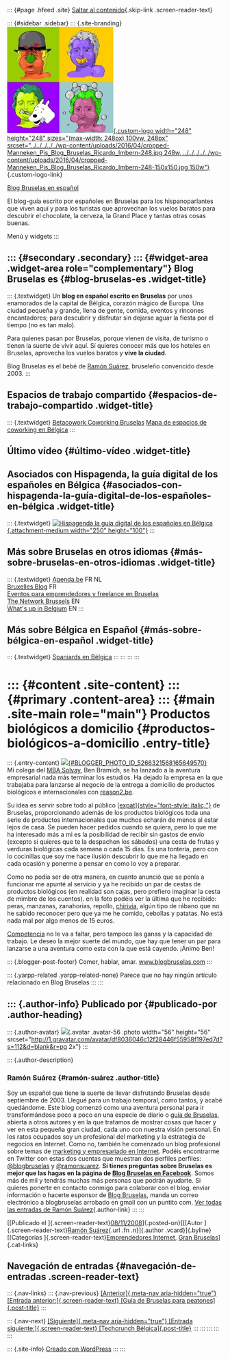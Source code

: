 ::: {#page .hfeed .site}
[Saltar al
contenido](../../../../../index.html?p=171#content){.skip-link
.screen-reader-text}

::: {#sidebar .sidebar}
::: {.site-branding}
[![](../../../../../wp-content/uploads/2016/04/cropped-Manneken_Pis_Blog_Bruselas_Ricardo_Imbern-248.jpg){.custom-logo
width="248" height="248" sizes="(max-width: 248px) 100vw, 248px"
srcset="../../../../../wp-content/uploads/2016/04/cropped-Manneken_Pis_Blog_Bruselas_Ricardo_Imbern-248.jpg 248w, ../../../../../wp-content/uploads/2016/04/cropped-Manneken_Pis_Blog_Bruselas_Ricardo_Imbern-248-150x150.jpg 150w"}](../../../../../index.html){.custom-logo-link}

[Blog Bruselas en español](../../../../../index.html)

El blog-guía escrito por españoles en Bruselas para los hispanoparlantes
que viven aquí y para los turistas que aprovechan los vuelos baratos
para descubrir el chocolate, la cerveza, la Grand Place y tantas otras
cosas buenas.

Menú y widgets
:::

::: {#secondary .secondary}
::: {#widget-area .widget-area role="complementary"}
Blog Bruselas es {#blog-bruselas-es .widget-title}
----------------

::: {.textwidget}
Un **blog en español escrito en Bruselas** por unos enamorados de la
capital de Bélgica, corazón mágico de Europa. Una ciudad pequeña y
grande, llena de gente, comida, eventos y rincones encantadores; para
descubrir y disfrutar sin dejarse aguar la fiesta por el tiempo (no es
tan malo).

Para quienes pasan por Bruselas, porque vienen de visita, de turismo o
tienen la suerte de vivir aquí. Sí quieres conocer más que los hoteles
en Bruselas, aprovecha los vuelos baratos y **vive la ciudad**.

Blog Bruselas es el bebé de [Ramón Suárez](http://www.ramonsuarez.com),
bruseleño convencido desde 2003.
:::

Espacios de trabajo compartido {#espacios-de-trabajo-compartido .widget-title}
------------------------------

::: {.textwidget}
[Betacowork Coworking Bruselas](http://www.betacowork.com) [Mapa de
espacios de coworking en Bélgica](http://coworkingbelgium.com)
:::

Último vídeo {#último-vídeo .widget-title}
------------

Asociados con Hispagenda, la guía digital de los españoles en Bélgica {#asociados-con-hispagenda-la-guía-digital-de-los-españoles-en-bélgica .widget-title}
---------------------------------------------------------------------

::: {.textwidget}
[![Hispagenda,la guía digital de los españoles en
Bélgica](../../../../../wp-content/uploads/2010/04/Hispagenda-250px.gif "Hispagenda, la guía digital de los españoles en Bélgica"){.attachment-medium
width="250" height="100"}](http://www.hispagenda.com)
:::

Más sobre Bruselas en otros idiomas {#más-sobre-bruselas-en-otros-idiomas .widget-title}
-----------------------------------

::: {.textwidget}
[Agenda.be](http://www.agenda.be) FR NL\
[Bruxelles Blog](http://www.bxlblog.be/) FR\
[Eventos para emprendedores y freelance en
Bruselas](http://www.betacowork.com/events/)\
[The Network
Brussels](http://groups.yahoo.com/group/TheNetworkBrussels/) EN\
[What\'s up in Belgium](http://www.whatsupin.be/) EN
:::

Más sobre Bélgica en Español {#más-sobre-bélgica-en-español .widget-title}
----------------------------

::: {.textwidget}
[Spaniards en Bélgica](http://www.spaniards.es/paises/belgica)
:::
:::
:::
:::

::: {#content .site-content}
::: {#primary .content-area}
::: {#main .site-main role="main"}
Productos biológicos a domicilio {#productos-biológicos-a-domicilio .entry-title}
================================

::: {.entry-content}
[![](http://1.bp.blogspot.com/_m9ESRqvSnjc/SRW7kGd93KI/AAAAAAAABzY/PXPxuFKdz8M/s320/reason2bebox.jpg){#BLOGGER_PHOTO_ID_5266321568165649570}](http://1.bp.blogspot.com/_m9ESRqvSnjc/SRW7kGd93KI/AAAAAAAABzY/PXPxuFKdz8M/s1600-h/reason2bebox.jpg)\
Mi colega del [MBA Solvay](http://www.solvay.edu/mba), Ben Bramich, se
ha lanzado a la aventura empresarial nada más terminar los estudios. Ha
dejado la empresa en la que trabajaba para lanzarse al negocio de la
entrega a domicilio de productos biológicos e internacionales con
[reason2.be](http://www.reason2.be/).

Su idea es servir sobre todo al público
[[expat]{style="font-style: italic;"}](http://www.google.be/search?q=define%3Aexpat&ie=utf-8&oe=utf-8&aq=t&rls=org.mozilla:en-US:unofficial&client=firefox-a)
de Bruselas, proporcionando además de los productos biológicos toda una
serie de productos internacionales que muchos echarán de menos al estar
lejos de casa. Se pueden hacer pedidos cuando se quiera, pero lo que me
ha interesado más a mi es la posibilidad de recibir sin gastos de envío
(excepto si quieres que te la despachen los sábados) una cesta de frutas
y verduras biológicas cada semana o cada 15 días. Es una tontería, pero
con lo cocinillas que soy me hace ilusión descubrir lo que me ha llegado
en cada ocasión y ponerme a pensar en como lo voy a preparar.

Como no podía ser de otra manera, en cuanto anunció que se ponía a
funcionar me apunté al servicio y ya he recibido un par de cestas de
productos biológicos (en realidad son cajas, pero prefiero imaginar la
cesta de mimbre de los cuentos). en la foto podéis ver la última que he
recibido: peras, manzanas, zanahorias, repollo,
[chirivía](http://es.wikipedia.org/wiki/Chiriv%C3%ADa), algún tipo de
rábano que no he sabido reconocer pero que ya me he comido, cebollas y
patatas. No está nada mal por algo menos de 15 euros.

[Competencia](http://www.google.be/search?q=livraison+produits+bio+bruxelles&ie=utf-8&oe=utf-8&aq=t&rls=org.mozilla:en-US:unofficial&client=firefox-a)
no le va a faltar, pero tampoco las ganas y la capacidad de trabajo. Le
deseo la mejor suerte del mundo, que hay que tener un par para lanzarse
a una aventura como esta con la que está cayendo. ¡Ánimo Ben!

::: {.blogger-post-footer}
Comer, hablar, amar. www.blogbruselas.com
:::

::: {.yarpp-related .yarpp-related-none}
Parece que no hay ningún artículo relacionado en Blog Bruselas
:::
:::

::: {.author-info}
Publicado por {#publicado-por .author-heading}
-------------

::: {.author-avatar}
![](http://1.gravatar.com/avatar/df8036046c12f28446f55958f197ed7d?s=56&d=blank&r=pg){.avatar
.avatar-56 .photo width="56" height="56"
srcset="http://1.gravatar.com/avatar/df8036046c12f28446f55958f197ed7d?s=112&d=blank&r=pg 2x"}
:::

::: {.author-description}
### Ramón Suárez {#ramón-suárez .author-title}

Soy un español que tiene la suerte de llevar disfrutando Bruselas desde
septiembre de 2003. Llegué para un trabajo temporal, como tantos, y
acabé quedándome. Este blog comenzó como una aventura personal para ir
transformándose poco a poco en una especie de diario o [guía de
Bruselas](../../../../../index.html), abierta a otros autores y en la
que tratamos de mostrar cosas que hacer y ver en esta pequeña gran
ciudad, cada uno con nuestra visión personal. En los ratos ocupados soy
un profesional del marketing y la estrategia de negocios en Internet.
Como no, también he comenzado un blog profesional sobre temas de
[marketing y empresariado en Internet](http://ramonsuarez.com). Podéis
encontrarme en Twitter con estas dos cuentas que muestran dos perfiles
perfiles: [\@blogbruselas](http://twitter.com/blogbruselas) y
[\@ramonsuarez](http://twitter.com/ramonsuarez). **Sí tienes preguntas
sobre Bruselas es mejor que las hagas en la página de [Blog Bruselas en
Facebook](http://www.facebook.com/blogbruselas)**. Somos más de mil y
tendrás muchas más personas que podrán ayudarte. Si quieres ponerte en
contacto conmigo para colaborar con el blog, enviar información o
hacerte esponsor de [Blog Bruselas](../../../../../index.html), manda un
correo electrónico a blogbruselas arrobado en gmail con un puntito com.
[Ver todas las entradas de Ramón
Suárez](../../../../2010/04/30/index.html?author=2){.author-link}
:::
:::

[[Publicado el
]{.screen-reader-text}[08/11/2008](../../../../../index.html?p=171)]{.posted-on}[[[Autor
]{.screen-reader-text}[Ramón
Suárez](../../../../2010/04/30/index.html?author=2){.url .fn
.n}]{.author .vcard}]{.byline}[[Categorías
]{.screen-reader-text}[Emprendedores
Internet](../../../../category/emprendedores-internet/index.html), [Gran
Bruselas](../../../../category/gran-bruselas/index.html)]{.cat-links}

Navegación de entradas {#navegación-de-entradas .screen-reader-text}
----------------------

::: {.nav-links}
::: {.nav-previous}
[[Anterior]{.meta-nav aria-hidden="true"} [Entrada
anterior:]{.screen-reader-text} [Guía de Bruselas para
peatones]{.post-title}](../../../../../index.html?p=170)
:::

::: {.nav-next}
[[Siguiente]{.meta-nav aria-hidden="true"} [Entrada
siguiente:]{.screen-reader-text} [Techcrunch
Bélgica]{.post-title}](../../../../../index.html?p=172)
:::
:::
:::
:::
:::

::: {.site-info}
[Creado con WordPress](https://es.wordpress.org/)
:::
:::
